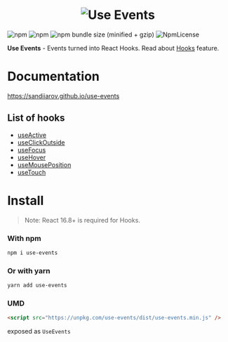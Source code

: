 <h1 align="center">
  <img src="https://user-images.githubusercontent.com/15861257/47953124-f53e3680-df46-11e8-99f8-983ef5613d31.png" alt="Use Events" />
</h1>

![npm](https://img.shields.io/npm/dt/use-events.svg)
![npm](https://img.shields.io/npm/v/use-events.svg)
![npm bundle size (minified + gzip)](https://img.shields.io/bundlephobia/minzip/use-events.svg)
![NpmLicense](https://img.shields.io/npm/l/use-events.svg)

**Use Events** - Events turned into React Hooks.
Read about [Hooks](https://reactjs.org/docs/hooks-intro.html) feature.

# Documentation

https://sandiiarov.github.io/use-events

## List of hooks

- [useActive](https://sandiiarov.github.io/use-events/#/docs-use-active)
- [useClickOutside](https://sandiiarov.github.io/use-events/#/docs-use-click-outside)
- [useFocus](https://sandiiarov.github.io/use-events/#/docs-use-focus)
- [useHover](https://sandiiarov.github.io/use-events/#/docs-use-hover)
- [useMousePosition](https://sandiiarov.github.io/use-events/#/docs-use-mouse-position)
- [useTouch](https://sandiiarov.github.io/use-events/#/docs-use-touch)

# Install

> Note: React 16.8+ is required for Hooks.

### With npm

```sh
npm i use-events
```

### Or with yarn

```sh
yarn add use-events
```

### UMD

```html
<script src="https://unpkg.com/use-events/dist/use-events.min.js" />
```

exposed as `UseEvents`
